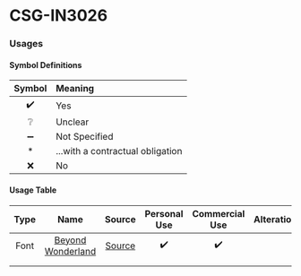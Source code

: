 # CSG-IN3026

### Usages
#### Symbol Definitions
| Symbol | Meaning                          |
|:------:|:---------------------------------|
|   ✔️   | Yes                              |
|   ❔    | Unclear                          |
|   ➖    | Not Specified                    |
|   *️   | ...with a contractual obligation |
|   ❌    | No                               |

#### Usage Table
| **Type** |                            **Name**                             |                               **Source**                                | **Personal Use** | **Commercial Use** | Alterations |
|:--------:|:---------------------------------------------------------------:|:-----------------------------------------------------------------------:|:----------------:|:------------------:|:------------|
|   Font   | [Beyond Wonderland](src/game/assets/fonts/BeyondWonderland.ttf) | [Source](https://www.1001fonts.com/beyond-wonderland-font.html#license) |        ✔️        |         ✔️         |             |
|          |                                                                 |                                                                         |                  |                    |             |
|          |                                                                 |                                                                         |                  |                    |             |
